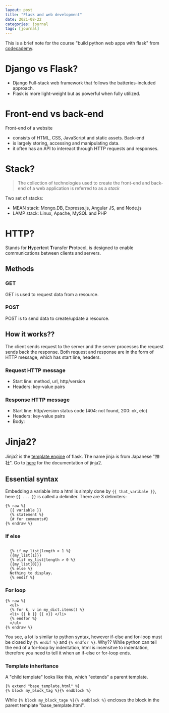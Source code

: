 ```yaml
---
layout: post
title: "Flask and web development"
date: 2021-08-22
categories: journal
tags: [journal]
---
```


This is a brief note for the course "build python web apps with flask" from [codecademy](https://www.codecademy.com).

# Django vs Flask?
- Django Full-stack web framework that follows the batteries-included approach.
- Flask is more light-weight but as powerful when fully utilized.

# Front-end vs back-end
Front-end of a website 
- consists of HTML, CSS, JavaScript and static assets.
Back-end 
- is largely storing, accessing and manipulating data.
- it often has an API to intereact through HTTP requests and responses.

# Stack?
> The collection of technologies used to create the front-end and back-end of a web application is referred to as a _stack_ 

Two set of stacks:
- MEAN stack: Mongo.DB, Expresss.js, Angular JS, and Node.js
- LAMP stack: Linux, Apache, MySQL and PHP

# HTTP?
Stands for **H**yper**t**ext **T**ransfer **P**rotocol, is designed to enable communications between clients and servers.
## Methods
### GET
GET is used to request data from a resource.
### POST
POST is to send data to create/update a resource.

## How it works??
The client sends request to the server and the server processes the request sends back the response. Both request and response are in the form of HTTP message, which has start line, headers.
### Request HTTP message
- Start line: method, url, http/version
- Headers: key-value pairs
### Response HTTP message
- Start line: http/version status code (404: not found, 200: ok, etc)
- Headers: key-value pairs
- Body: 

# Jinja2?
Jinja2 is the [template engine](https://en.wikipedia.org/wiki/Template_processor) of flask.
The name jinja is from Japanese "神社". Go to [here](https://jinja.palletsprojects.com/en/latest/templates/) for the documentation of jinja2.

## Essential syntax
Embedding a variable into a html is simply done by `{{ that_varibale }}`, here `{{ ... }}` is called a delimiter. There are 3 delimiters:
```jinja
{% raw %}
  {{ variable }}
  {% statement %}
  {# for comments#}
{% endraw %}
```

### If else
```django

  {% if my_list|length > 1 %}
  {{my_list[1]}}
  {% elif my_list|length > 0 %}
  {{my_list[0]}}
  {% else %}
  Nothing to display.
  {% endif %}

```
### For loop
```jinja
{% raw %}
  <ul>
  {% for k, v in my_dict.items() %}
  <li> {{ k }} {{ v}} </li>
  {% endfor %}
  </ul>
{% endraw %}
```
You see, a lot is similar to python syntax, however if-else and for-loop must be closed by `{% endif %}` and `{% endfor %}`. Why?? While python can tell the end of a for-loop by indentation, html is insensitve to indentation, therefore you need to tell it when an if-else or for-loop ends.
### Template inheritance
A "child template" looks like this, which "extends" a parent template.
```jinja
{% extend "base_template.html" %}
{% block my_block_tag %}{% endblock %}
```
While `{% block my_block_tage %}{% endblock %}` encloses the block in the parent template "base_template.html".



